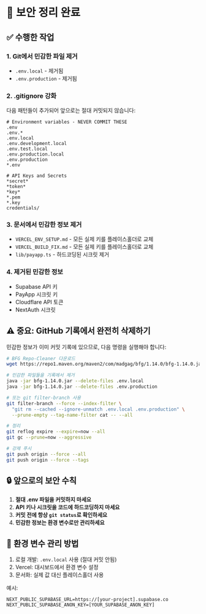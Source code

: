 # 🔐 보안 정리 완료

## ✅ 수행한 작업

### 1. Git에서 민감한 파일 제거

- `.env.local` - 제거됨
- `.env.production` - 제거됨

### 2. .gitignore 강화

다음 패턴들이 추가되어 앞으로는 절대 커밋되지 않습니다:

```
# Environment variables - NEVER COMMIT THESE
.env
.env.*
.env.local
.env.development.local
.env.test.local
.env.production.local
.env.production
*.env

# API Keys and Secrets
*secret*
*token*
*key*
*.pem
*.key
credentials/
```

### 3. 문서에서 민감한 정보 제거

- `VERCEL_ENV_SETUP.md` - 모든 실제 키를 플레이스홀더로 교체
- `VERCEL_BUILD_FIX.md` - 모든 실제 키를 플레이스홀더로 교체
- `lib/payapp.ts` - 하드코딩된 시크릿 제거

### 4. 제거된 민감한 정보

- Supabase API 키
- PayApp 시크릿 키
- Cloudflare API 토큰
- NextAuth 시크릿

## ⚠️ 중요: GitHub 기록에서 완전히 삭제하기

민감한 정보가 이미 커밋 기록에 있으므로, 다음 명령을 실행해야 합니다:

```bash
# BFG Repo-Cleaner 다운로드
wget https://repo1.maven.org/maven2/com/madgag/bfg/1.14.0/bfg-1.14.0.jar

# 민감한 파일들을 기록에서 제거
java -jar bfg-1.14.0.jar --delete-files .env.local
java -jar bfg-1.14.0.jar --delete-files .env.production

# 또는 git filter-branch 사용
git filter-branch --force --index-filter \
  "git rm --cached --ignore-unmatch .env.local .env.production" \
  --prune-empty --tag-name-filter cat -- --all

# 정리
git reflog expire --expire=now --all
git gc --prune=now --aggressive

# 강제 푸시
git push origin --force --all
git push origin --force --tags
```

## 🔒 앞으로의 보안 수칙

1. **절대 .env 파일을 커밋하지 마세요**
2. **API 키나 시크릿을 코드에 하드코딩하지 마세요**
3. **커밋 전에 항상 `git status`로 확인하세요**
4. **민감한 정보는 환경 변수로만 관리하세요**

## 📝 환경 변수 관리 방법

1. 로컬 개발: `.env.local` 사용 (절대 커밋 안됨)
2. Vercel: 대시보드에서 환경 변수 설정
3. 문서화: 실제 값 대신 플레이스홀더 사용

예시:

```
NEXT_PUBLIC_SUPABASE_URL=https://[your-project].supabase.co
NEXT_PUBLIC_SUPABASE_ANON_KEY=[YOUR_SUPABASE_ANON_KEY]
```
